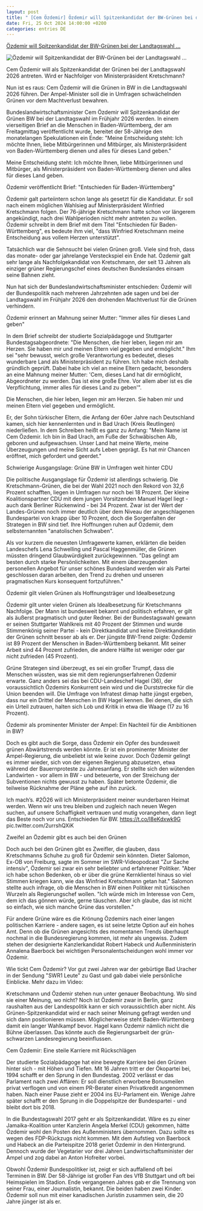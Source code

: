 ```yaml
---
layout: post
title: " [Cem Özdemir] Özdemir will Spitzenkandidat der BW-Grünen bei der Landtagswahl ..."
date: Fri, 25 Oct 2024 14:00:00 +0200
categories: entries DE
---
```

[Özdemir will Spitzenkandidat der BW-Grünen bei der Landtagswahl ...](https://www.swr.de/swraktuell/baden-wuerttemberg/cem-oezdemir-gruene-spitzenkandidat-landtagswahl-2026-102.html)

![Özdemir will Spitzenkandidat der BW-Grünen bei der Landtagswahl ...](https://www.swr.de/swraktuell/baden-wuerttemberg/1729843654372%2Ccem-oezdemir-gruene-spitzenkandidat-landtagswahl-2026-100~_v-16x9@2dL_-6c42aff4e68b43c7868c3240d3ebfa29867457da.jpg)

Cem Özdemir will als Spitzenkandidat der Grünen bei der Landtagswahl 2026 antreten. Wird er Nachfolger von Ministerpräsident Kretschmann?

Nun ist es raus: Cem Özdemir will die Grünen in BW in die Landtagswahl 2026 führen. Der Ampel-Minister soll die in Umfragen schwächelnden Grünen vor dem Machtverlust bewahren.

Bundeslandwirtschaftsminister Cem Özdemir will Spitzenkandidat der Grünen BW bei der Landtagswahl im Frühjahr 2026 werden. In einem vierseitigen Brief an die Menschen in Baden-Württemberg, der am Freitagmittag veröffentlicht wurde, bereitet der 58-Jährige den monatelangen Spekulationen ein Ende: "Meine Entscheidung steht: Ich möchte Ihnen, liebe Mitbürgerinnen und Mitbürger, als Ministerpräsident von Baden-Württemberg dienen und alles für dieses Land geben."

Meine Entscheidung steht: Ich möchte Ihnen, liebe Mitbürgerinnen und Mitbürger, als Ministerpräsident von Baden-Württemberg dienen und alles für dieses Land geben.

Özdemir veröffentlicht Brief: "Entschieden für Baden-Württemberg"

Özdemir galt parteiintern schon lange als gesetzt für die Kandidatur. Er soll nach einem möglichen Wahlsieg auf Ministerpräsident Winfried Kretschmann folgen. Der 76-jährige Kretschmann hatte schon vor längerem angekündigt, nach drei Wahlperioden nicht mehr antreten zu wollen. Özdemir schreibt in dem Brief mit dem Titel "Entschieden für Baden-Württemberg", es bedeute ihm viel, "dass Winfried Kretschmann meine Entscheidung aus vollem Herzen unterstützt".

Tatsächlich war die Sehnsucht bei vielen Grünen groß. Viele sind froh, dass das monate- oder gar jahrelange Versteckspiel ein Ende hat. Özdemir galt sehr lange als Nachfolgekandidat von Kretschmann, der seit 13 Jahren als einziger grüner Regierungschef eines deutschen Bundeslandes einsam seine Bahnen zieht.

Nun hat sich der Bundeslandwirtschaftsminister entschieden: Özdemir will der Bundespolitik nach mehreren Jahrzehnten ade sagen und bei der Landtagswahl im Frühjahr 2026 den drohenden Machtverlust für die Grünen verhindern.

Özdemir erinnert an Mahnung seiner Mutter: "Immer alles für dieses Land geben"

In dem Brief schreibt der studierte Sozialpädagoge und Stuttgarter Bundestagsabgeordnete: "Die Menschen, die hier leben, liegen mir am Herzen. Sie haben mir und meinen Eltern viel gegeben und ermöglicht." Ihm sei "sehr bewusst, welch große Verantwortung es bedeutet, dieses wunderbare Land als Ministerpräsident zu führen. Ich habe mich deshalb gründlich geprüft. Dabei habe ich viel an meine Eltern gedacht, besonders an eine Mahnung meiner Mutter: 'Cem, dieses Land hat dir ermöglicht, Abgeordneter zu werden. Das ist eine große Ehre. Vor allem aber ist es die Verpflichtung, immer alles für dieses Land zu geben'".

Die Menschen, die hier leben, liegen mir am Herzen. Sie haben mir und meinen Eltern viel gegeben und ermöglicht.

Er, der Sohn türkischer Eltern, die Anfang der 60er Jahre nach Deutschland kamen, sich hier kennenlernten und in Bad Urach (Kreis Reutlingen) niederließen. In dem Schreiben heißt es ganz zu Anfang: "Mein Name ist Cem Özdemir. Ich bin in Bad Urach, am Fuße der Schwäbischen Alb, geboren und aufgewachsen. Unser Land hat meine Werte, meine Überzeugungen und meine Sicht aufs Leben geprägt. Es hat mir Chancen eröffnet, mich gefordert und geerdet."

Schwierige Ausgangslage: Grüne BW in Umfragen weit hinter CDU

Die politische Ausgangslage für Özdemir ist allerdings schwierig. Die Kretschmann-Grünen, die bei der Wahl 2021 noch den Rekord von 32,6 Prozent schafften, liegen in Umfragen nur noch bei 18 Prozent. Der kleine Koalitionspartner CDU mit dem jungen Vorsitzenden Manuel Hagel liegt - auch dank Berliner Rückenwind - bei 34 Prozent. Zwar ist der Wert der Landes-Grünen noch immer deutlich über dem Niveau der angeschlagenen Bundespartei von knapp über 10 Prozent, doch die Sorgenfalten der Strategen in BW sind tief. Ihre Hoffnungen ruhen auf Özdemir, dem selbsternannten "anatolischen Schwaben".

Als vor kurzem die neuesten Umfragewerte kamen, erklärten die beiden Landeschefs Lena Schwelling und Pascal Haggenmüller, die Grünen müssten dringend Glaubwürdigkeit zurückgewinnen. "Das gelingt am besten durch starke Persönlichkeiten. Mit einem überzeugenden personellen Angebot für unser schönes Bundesland werden wir als Partei geschlossen daran arbeiten, den Trend zu drehen und unseren pragmatischen Kurs konsequent fortzuführen."

Özdemir gilt vielen Grünen als Hoffnungsträger und Idealbesetzung

Özdemir gilt unter vielen Grünen als Idealbesetzung für Kretschmanns Nachfolge. Der Mann ist bundesweit bekannt und politisch erfahren, er gilt als äußerst pragmatisch und guter Redner. Bei der Bundestagswahl gewann er seinen Stuttgarter Wahlkreis mit 40 Prozent der Stimmen und wurde Stimmenkönig seiner Partei - kein Direktkandidat und keine Direktkandidatin der Grünen schnitt besser ab als er. Der jüngste BW-Trend zeigte: Özdemir ist 89 Prozent der Menschen in Baden-Württemberg bekannt. Mit seiner Arbeit sind 44 Prozent zufrieden, die andere Hälfte ist weniger oder gar nicht zufrieden (45 Prozent).

Grüne Strategen sind überzeugt, es sei ein großer Trumpf, dass die Menschen wüssten, was sie mit dem regierungserfahrenen Özdemir erwarte. Ganz anders sei das bei CDU-Landeschef Hagel (36), der voraussichtlich Özdemirs Konkurrent sein wird und die Durststrecke für die Union beenden will. Die Umfrage von Infratest dimap hatte jüngst ergeben, dass nur ein Drittel der Menschen in BW Hagel kennen. Bei denen, die sich ein Urteil zutrauen, halten sich Lob und Kritik in etwa die Waage (17 zu 16 Prozent).

Özdemir als prominenter Minister der Ampel: Ein Nachteil für die Ambitionen in BW?

Doch es gibt auch die Sorge, dass Özdemir ein Opfer des bundesweit grünen Abwärtstrends werden könnte. Er ist ein prominenter Minister der Ampel-Regierung, die unbeliebt ist wie keine zuvor. Doch Özdemir gelingt es immer wieder, sich von der eigenen Regierung abzusetzen, etwa während der Bauernproteste zu Jahresanfang. Er stellte sich den wütenden Landwirten - vor allem in BW - und beteuerte, von der Streichung der Subventionen nichts gewusst zu haben. Später betonte Özdemir, die teilweise Rücknahme der Pläne gehe auf ihn zurück.

Ich mach’s. #2Ö26 will ich Ministerpräsident meiner wunderbaren Heimat werden. Wenn wir uns treu bleiben und zugleich nach neuen Wegen suchen, auf unsere Schaffigkeit vertrauen und mutig vorangehen, dann liegt das Beste noch vor uns. Entschieden für BW. https://t.co/l8eKdxwk9G pic.twitter.com/2urrshQXiK

Zweifel an Özdemir gibt es auch bei den Grünen

Doch auch bei den Grünen gibt es Zweifler, die glauben, dass Kretschmanns Schuhe zu groß für Özdemir sein könnten. Dieter Salomon, Ex-OB von Freiburg, sagte im Sommer im SWR-Videopodcast "Zur Sache intensiv", Özdemir sei zwar ein sehr beliebter und erfahrener Politiker. "Aber ich habe schon Bedenken, ob er über die grüne Kernklientel hinaus so viel Stimmen kriegen kann, wie das Winfried Kretschmann getan hat." Salomon stellte auch infrage, ob die Menschen in BW einen Politiker mit türkischen Wurzeln als Regierungschef wollen. "Ich würde mich im Interesse von Cem, dem ich das gönnen würde, gerne täuschen. Aber ich glaube, das ist nicht so einfach, wie sich manche Grüne das vorstellen."

Für andere Grüne wäre es die Krönung Özdemirs nach einer langen politischen Karriere - andere sagen, es ist seine letzte Option auf ein hohes Amt. Denn ob die Grünen angesichts des momentanen Trends überhaupt nochmal in die Bundesregierung kommen, ist mehr als ungewiss. Zudem stehen der designierte Kanzlerkandidat Robert Habeck und Außenministerin Annalena Baerbock bei wichtigen Personalentscheidungen wohl immer vor Özdemir.

Wie tickt Cem Özdemir? Vor gut zwei Jahren war der gebürtige Bad Uracher in der Sendung "SWR1 Leute" zu Gast und gab dabei viele persönliche Einblicke. Mehr dazu im Video:

Kretschmann und Özdemir stehen nun unter genauer Beobachtung. Wo sind sie einer Meinung, wo nicht? Noch ist Özdemir zwar in Berlin, ganz raushalten aus der Landespolitik kann er sich voraussichtlich aber nicht. Als Grünen-Spitzenkandidat wird er nach seiner Meinung gefragt werden und sich dann positionieren müssen. Möglicherweise steht Baden-Württemberg damit ein langer Wahlkampf bevor. Hagel kann Özdemir nämlich nicht die Bühne überlassen. Das könnte auch die Regierungsarbeit der grün-schwarzen Landesregierung beeinflussen.

Cem Özdemir: Eine steile Karriere mit Rückschlägen

Der studierte Sozialpädagoge hat eine bewegte Karriere bei den Grünen hinter sich - mit Höhen und Tiefen. Mit 16 Jahren tritt er der Ökopartei bei, 1994 schafft er den Sprung in den Bundestag. 2002 verlässt er das Parlament nach zwei Affären: Er soll dienstlich erworbene Bonusmeilen privat verflogen und von einem PR-Berater einen Privatkredit angenommen haben. Nach einer Pause zieht er 2004 ins EU-Parlament ein. Wenige Jahre später schafft er den Sprung in die Doppelspitze der Bundespartei - und bleibt dort bis 2018.

In die Bundestagswahl 2017 geht er als Spitzenkandidat. Wäre es zu einer Jamaika-Koalition unter Kanzlerin Angela Merkel (CDU) gekommen, hätte Özdemir wohl den Posten des Außenministers übernommen. Dazu sollte es wegen des FDP-Rückzugs nicht kommen. Mit dem Aufstieg von Baerbock und Habeck an die Parteispitze 2018 geriet Özdemir in den Hintergrund. Dennoch wurde der Vegetarier vor drei Jahren Landwirtschaftsminister der Ampel und zog dabei an Anton Hofreiter vorbei.

Obwohl Özdemir Bundespolitiker ist, zeigt er sich auffallend oft bei Terminen in BW. Der 58-Jährige ist großer Fan des VfB Stuttgart und oft bei Heimspielen im Stadion. Ende vergangenen Jahres gab er die Trennung von seiner Frau, einer Journalistin, bekannt. Die beiden haben zwei Kinder. Özdemir soll nun mit einer kanadischen Juristin zusammen sein, die 20 Jahre jünger ist als er.

